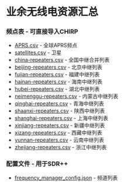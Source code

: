 # 业余无线电资源汇总

### 频点表 - 可直接导入CHIRP

* [APRS.csv](APRS.csv) - 全球APRS频点
* [satellites.csv](satellites.csv) - 卫星
* [china-repeaters.csv](china-repeaters.csv) - 全国中继合并列表
* [beijing-repeaters.csv](beijing-repeaters.csv) - 北京中继列表
* [fujian-repeaters.csv](fujian-repeaters.csv) - 福建中继列表
* [hainan-repeaters.csv](hainan-repeaters.csv) - 海南中继列表
* [hubei-repeaters.csv](hubei-repeaters.csv) - 湖北中继列表
* [neimenggu-repeaters.csv](hubei-repeaters.csv) - 内蒙古中继列表
* [qinghai-repeaters.csv](qinghai-repeaters.csv) - 青海中继列表
* [shaanxi-repeaters.csv](shaanxi-repeaters.csv) - 陕西中继列表
* [shanghai-repeaters.csv](shanghai-repeaters.csv) - 上海中继列表
* [xinjiang-repeaters.csv](xinjiang-repeaters.csv) - 新疆中继列表
* [xizang-repeaters.csv](xizang-repeaters.csv) - 西藏中继列表
* [yunnan-repeaters.csv](yunnan-repeaters.csv) - 云南中继列表
* [zhejiang-repeaters.csv](zhejiang-repeaters.csv) - 浙江中继列表

### 配置文件 - 用于SDR++

* [frequency_manager_config.json](frequency_manager_config.json) - 频道列表
